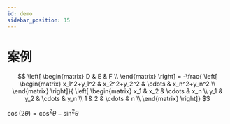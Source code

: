 ```yaml
---
id: demo
sidebar_position: 15
---
```


# 案例


$$
    \left[ \begin{matrix}
        D & E & F \\
    \end{matrix} \right]
    =
    -\frac{
    \left[ \begin{matrix}
        x_1^2+y_1^2 & x_2^2+y_2^2 & \cdots & x_n^2+y_n^2 \\
    \end{matrix} \right]}{
    \left[ \begin{matrix}
        x_1 & x_2 & \cdots & x_n \\
        y_1 & y_2 & \cdots & y_n \\
        1 & 2 & \cdots & n \\
    \end{matrix} \right]}
$$

$\cos (2\theta) = \cos^2 \theta - \sin^2 \theta$
